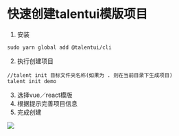 # 快速创建talentui模版项目

1. 安装 
```
sudo yarn global add @talentui/cli 
```

2. 执行创建项目

```
//talent init 目标文件夹名称(如果为 . 则在当前目录下生成项目)
talent init demo
```
3. 选择vue／react模版
4. 根据提示完善项目信息
5. 完成创建

![](https://user-images.githubusercontent.com/18530075/32259551-3fde885a-befc-11e7-9e92-b82ffa3d58bf.png)
